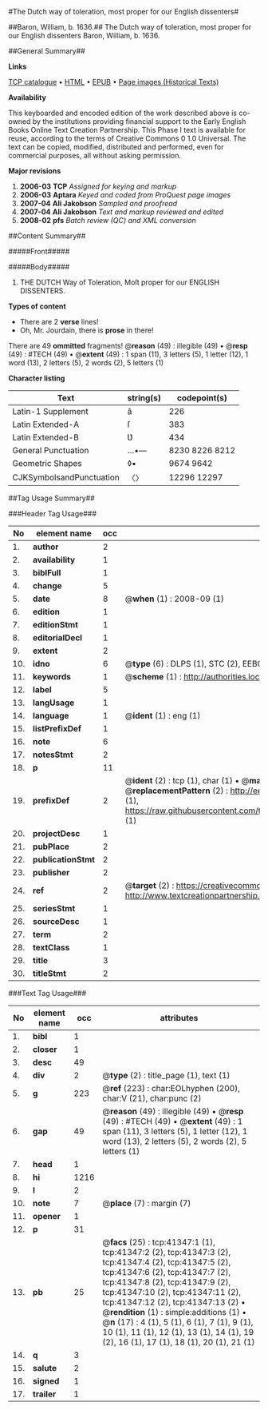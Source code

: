 #The Dutch way of toleration, most proper for our English dissenters#

##Baron, William, b. 1636.##
The Dutch way of toleration, most proper for our English dissenters
Baron, William, b. 1636.

##General Summary##

**Links**

[TCP catalogue](http://www.ota.ox.ac.uk/tcp/)  • 
[HTML](http://tei.it.ox.ac.uk/tcp/Texts-HTML/free/A31/A31025.html)  • 
[EPUB](http://tei.it.ox.ac.uk/tcp/Texts-EPUB/free/A31/A31025.epub) • 
[Page images (Historical Texts)](https://data.historicaltexts.jisc.ac.uk/view?pubId=eebo-08448413e&pageId=eebo-08448413e-41347-1)

**Availability**

This keyboarded and encoded edition of the
	       work described above is co-owned by the institutions
	       providing financial support to the Early English Books
	       Online Text Creation Partnership. This Phase I text is
	       available for reuse, according to the terms of Creative
	       Commons 0 1.0 Universal. The text can be copied,
	       modified, distributed and performed, even for
	       commercial purposes, all without asking permission.

**Major revisions**

1. __2006-03__ __TCP__ *Assigned for keying and markup*
1. __2006-03__ __Aptara__ *Keyed and coded from ProQuest page images*
1. __2007-04__ __Ali Jakobson__ *Sampled and proofread*
1. __2007-04__ __Ali Jakobson__ *Text and markup reviewed and edited*
1. __2008-02__ __pfs__ *Batch review (QC) and XML conversion*

##Content Summary##

#####Front#####

#####Body#####

1. THE
DUTCH Way of Toleration,
Moſt proper for our
ENGLISH DISSENTERS.

**Types of content**

  * There are 2 **verse** lines!
  * Oh, Mr. Jourdain, there is **prose** in there!

There are 49 **ommitted** fragments! 
 @__reason__ (49) : illegible (49)  •  @__resp__ (49) : #TECH (49)  •  @__extent__ (49) : 1 span (11), 3 letters (5), 1 letter (12), 1 word (13), 2 letters (5), 2 words (2), 5 letters (1)

**Character listing**


|Text|string(s)|codepoint(s)|
|---|---|---|
|Latin-1 Supplement|â|226|
|Latin Extended-A|ſ|383|
|Latin Extended-B|Ʋ|434|
|General Punctuation|…•—|8230 8226 8212|
|Geometric Shapes|◊▪|9674 9642|
|CJKSymbolsandPunctuation|〈〉|12296 12297|

##Tag Usage Summary##

###Header Tag Usage###

|No|element name|occ|attributes|
|---|---|---|---|
|1.|__author__|2||
|2.|__availability__|1||
|3.|__biblFull__|1||
|4.|__change__|5||
|5.|__date__|8| @__when__ (1) : 2008-09 (1)|
|6.|__edition__|1||
|7.|__editionStmt__|1||
|8.|__editorialDecl__|1||
|9.|__extent__|2||
|10.|__idno__|6| @__type__ (6) : DLPS (1), STC (2), EEBO-CITATION (1), OCLC (1), VID (1)|
|11.|__keywords__|1| @__scheme__ (1) : http://authorities.loc.gov/ (1)|
|12.|__label__|5||
|13.|__langUsage__|1||
|14.|__language__|1| @__ident__ (1) : eng (1)|
|15.|__listPrefixDef__|1||
|16.|__note__|6||
|17.|__notesStmt__|2||
|18.|__p__|11||
|19.|__prefixDef__|2| @__ident__ (2) : tcp (1), char (1)  •  @__matchPattern__ (2) : ([0-9\-]+):([0-9IVX]+) (1), (.+) (1)  •  @__replacementPattern__ (2) : http://eebo.chadwyck.com/downloadtiff?vid=$1&page=$2 (1), https://raw.githubusercontent.com/textcreationpartnership/Texts/master/tcpchars.xml#$1 (1)|
|20.|__projectDesc__|1||
|21.|__pubPlace__|2||
|22.|__publicationStmt__|2||
|23.|__publisher__|2||
|24.|__ref__|2| @__target__ (2) : https://creativecommons.org/publicdomain/zero/1.0/ (1), http://www.textcreationpartnership.org/docs/. (1)|
|25.|__seriesStmt__|1||
|26.|__sourceDesc__|1||
|27.|__term__|2||
|28.|__textClass__|1||
|29.|__title__|3||
|30.|__titleStmt__|2||


###Text Tag Usage###

|No|element name|occ|attributes|
|---|---|---|---|
|1.|__bibl__|1||
|2.|__closer__|1||
|3.|__desc__|49||
|4.|__div__|2| @__type__ (2) : title_page (1), text (1)|
|5.|__g__|223| @__ref__ (223) : char:EOLhyphen (200), char:V (21), char:punc (2)|
|6.|__gap__|49| @__reason__ (49) : illegible (49)  •  @__resp__ (49) : #TECH (49)  •  @__extent__ (49) : 1 span (11), 3 letters (5), 1 letter (12), 1 word (13), 2 letters (5), 2 words (2), 5 letters (1)|
|7.|__head__|1||
|8.|__hi__|1216||
|9.|__l__|2||
|10.|__note__|7| @__place__ (7) : margin (7)|
|11.|__opener__|1||
|12.|__p__|31||
|13.|__pb__|25| @__facs__ (25) : tcp:41347:1 (1), tcp:41347:2 (2), tcp:41347:3 (2), tcp:41347:4 (2), tcp:41347:5 (2), tcp:41347:6 (2), tcp:41347:7 (2), tcp:41347:8 (2), tcp:41347:9 (2), tcp:41347:10 (2), tcp:41347:11 (2), tcp:41347:12 (2), tcp:41347:13 (2)  •  @__rendition__ (1) : simple:additions (1)  •  @__n__ (17) : 4 (1), 5 (1), 6 (1), 7 (1), 9 (1), 10 (1), 11 (1), 12 (1), 13 (1), 14 (1), 19 (2), 16 (1), 17 (1), 18 (1), 20 (1), 21 (1)|
|14.|__q__|3||
|15.|__salute__|2||
|16.|__signed__|1||
|17.|__trailer__|1||
